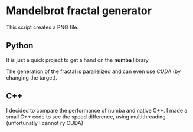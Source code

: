 Mandelbrot fractal generator
============================

This script creates a PNG file.

Python
------

It is just a quick project to get a hand on the **numba** library. 

The generation of the fractal is parallelized and can even use *CUDA* (by
changing the target).


C++
---
I decided to compare the performance of numba and native C++. I made a small C++
code to see the speed difference, using multithreading. (unfortunatly I cannot 
ry CUDA)

